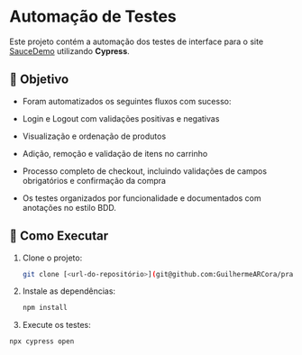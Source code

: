 # Automação de Testes 

Este projeto contém a automação dos testes de interface para o site [SauceDemo](https://www.saucedemo.com/v1/) utilizando **Cypress**.

## 📌 Objetivo

* Foram automatizados os seguintes fluxos com sucesso:

- Login e Logout com validações positivas e negativas

- Visualização e ordenação de produtos

- Adição, remoção e validação de itens no carrinho

- Processo completo de checkout, incluindo validações de campos obrigatórios e confirmação da compra

* Os testes organizados por funcionalidade e documentados com anotações no estilo BDD.

## 🚀 Como Executar

1. Clone o projeto:
   ```bash
   git clone [<url-do-repositório>](git@github.com:GuilhermeARCora/praticando-cypress.git)

2. Instale as dependências:
   ```bash
   npm install
   ```
3. Execute os testes:
  ```bash
  npx cypress open
  ```

